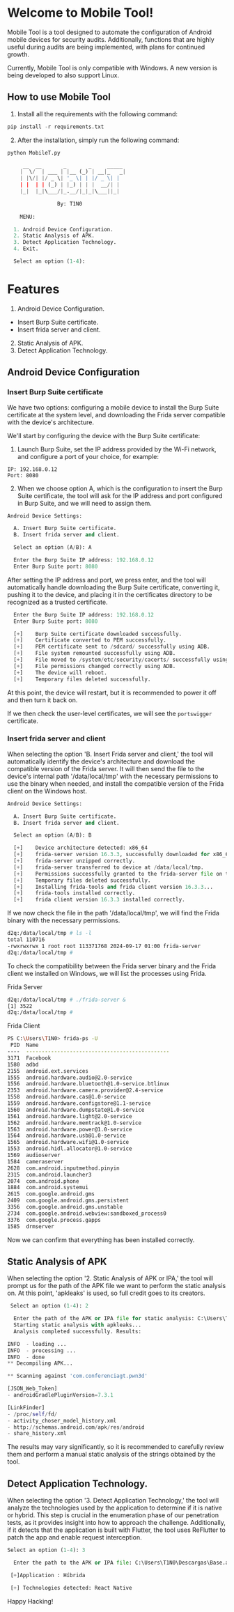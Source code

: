 # Welcome to Mobile Tool!

Mobile Tool is a tool designed to automate the configuration of Android mobile devices for security audits. Additionally, functions that are highly useful during audits are being implemented, with plans for continued growth.

Currently, Mobile Tool is only compatible with Windows. A new version is being developed to also support Linux.

## How to use Mobile Tool
1. Install all the requirements with the following command:
```python
pip install -r requirements.txt
```
2. After the installation, simply run the following command:
```python
python MobileT.py
```
```python
     __  __       _       _     _____
    |  \/  | ___ | |__ (_) | __|_   _|
    | |\/| |/ _ \| '_ \| | |/ _ \| |
    | |  | | (_) | |_) | | |  __/| |
    |_|  |_|\___/|_.__/|_|_|\___||_|

                By: T1N0
                
    MENU:

  1. Android Device Configuration.
  2. Static Analysis of APK.
  3. Detect Application Technology.
  4. Exit.

  Select an option (1-4):
```



# Features

1. Android Device Configuration.
- Insert Burp Suite certificate.
- Insert frida server and client.
2. Static Analysis of APK.
3. Detect Application Technology.

## Android Device Configuration

### Insert Burp Suite certificate
We have two options: configuring a mobile device to install the Burp Suite certificate at the system level, and downloading the Frida server compatible with the device's architecture.

We'll start by configuring the device with the Burp Suite certificate:

1. Launch Burp Suite, set the IP address provided by the Wi-Fi network, and configure a port of your choice, for example:
```
IP: 192.168.0.12
Port: 8080
```
2. When we choose option A, which is the configuration to insert the Burp Suite certificate, the tool will ask for the IP address and port configured in Burp Suite, and we will need to assign them.
```python
Android Device Settings:

  A. Insert Burp Suite certificate.
  B. Insert frida server and client.

  Select an option (A/B): A

  Enter the Burp Suite IP address: 192.168.0.12
  Enter Burp Suite port: 8080
```
After setting the IP address and port, we press enter, and the tool will automatically handle downloading the Burp Suite certificate, converting it, pushing it to the device, and placing it in the certificates directory to be recognized as a trusted certificate.
```python
  Enter the Burp Suite IP address: 192.168.0.12
  Enter Burp Suite port: 8080

  [+]    Burp Suite certificate downloaded successfully.
  [+]    Certificate converted to PEM successfully.
  [+]    PEM certificate sent to /sdcard/ successfully using ADB.
  [+]    File system remounted successfully using ADB.
  [+]    File moved to /system/etc/security/cacerts/ successfully using ADB.
  [+]    File permissions changed correctly using ADB.
  [+]    The device will reboot.
  [+]    Temporary files deleted successfully.
```
At this point, the device will restart, but it is recommended to power it off and then turn it back on.

If we then check the user-level certificates, we will see the `portswigger` certificate.

### Insert frida server and client
When selecting the option 'B. Insert Frida server and client,' the tool will automatically identify the device's architecture and download the compatible version of the Frida server. It will then send the file to the device's internal path '/data/local/tmp' with the necessary permissions to use the binary when needed, and install the compatible version of the Frida client on the Windows host.
```python
Android Device Settings:

  A. Insert Burp Suite certificate.
  B. Insert frida server and client.

  Select an option (A/B): B

  [+]    Device architecture detected: x86_64
  [+]    frida-server version 16.3.3, successfully downloaded for x86_64.
  [+]    frida-server unzipped correctly.
  [+]    frida-server transferred to device at /data/local/tmp.
  [+]    Permissions successfully granted to the frida-server file on the device.
  [+]    Temporary files deleted successfully.
  [+]    Installing frida-tools and frida client version 16.3.3...
  [+]    frida-tools installed correctly.
  [+]    frida client version 16.3.3 installed correctly.
```
If we now check the file in the path '/data/local/tmp', we will find the Frida binary with the necessary permissions.
```bash
d2q:/data/local/tmp # ls -l
total 110716
-rwxrwxrwx 1 root root 113371768 2024-09-17 01:00 frida-server
d2q:/data/local/tmp #
```
To check the compatibility between the Frida server binary and the Frida client we installed on Windows, we will list the processes using Frida.

Frida Server
```bash
d2q:/data/local/tmp # ./frida-server &
[1] 3522
d2q:/data/local/tmp #
```
Frida Client
```bash
PS C:\Users\T1N0> frida-ps -U
 PID  Name
----  ----------------------------------------------
3171  Facebook
1580  adbd
2155  android.ext.services
1555  android.hardware.audio@2.0-service
1556  android.hardware.bluetooth@1.0-service.btlinux
2353  android.hardware.camera.provider@2.4-service
1558  android.hardware.cas@1.0-service
1559  android.hardware.configstore@1.1-service
1560  android.hardware.dumpstate@1.0-service
1561  android.hardware.light@2.0-service
1562  android.hardware.memtrack@1.0-service
1563  android.hardware.power@1.0-service
1564  android.hardware.usb@1.0-service
1565  android.hardware.wifi@1.0-service
1553  android.hidl.allocator@1.0-service
1569  audioserver
1584  cameraserver
2628  com.android.inputmethod.pinyin
2315  com.android.launcher3
2074  com.android.phone
1884  com.android.systemui
2615  com.google.android.gms
2409  com.google.android.gms.persistent
3356  com.google.android.gms.unstable
2734  com.google.android.webview:sandboxed_process0
3376  com.google.process.gapps
1585  drmserver
```
Now we can confirm that everything has been installed correctly.

## Static Analysis of APK
When selecting the option '2. Static Analysis of APK or IPA,' the tool will prompt us for the path of the APK file we want to perform the static analysis on. At this point, 'apkleaks' is used, so full credit goes to its creators.
```python
 Select an option (1-4): 2

  Enter the path of the APK or IPA file for static analysis: C:\Users\T1N0\Downloads\com.conferenciagt.pwn3d.apk
  Starting static analysis with apkleaks...
  Analysis completed successfully. Results:

INFO  - loading ...
INFO  - processing ...
INFO  - done
** Decompiling APK...

** Scanning against 'com.conferenciagt.pwn3d'

[JSON_Web_Token]
- androidGradlePluginVersion=7.3.1

[LinkFinder]
- /proc/self/fd/
- activity_choser_model_history.xml
- http://schemas.android.com/apk/res/android
- share_history.xml
```
The results may vary significantly, so it is recommended to carefully review them and perform a manual static analysis of the strings obtained by the tool.

## Detect Application Technology.
When selecting the option '3. Detect Application Technology,' the tool will analyze the technologies used by the application to determine if it is native or hybrid. This step is crucial in the enumeration phase of our penetration tests, as it provides insight into how to approach the challenge. Additionally, if it detects that the application is built with Flutter, the tool uses ReFlutter to patch the app and enable request interception.

```python
Select an option (1-4): 3

  Enter the path to the APK or IPA file: C:\Users\T1N0\Descargas\Base.apk

 [+]Application : Híbrida

 [+] Technologies detected: React Native
```
Happy Hacking!
